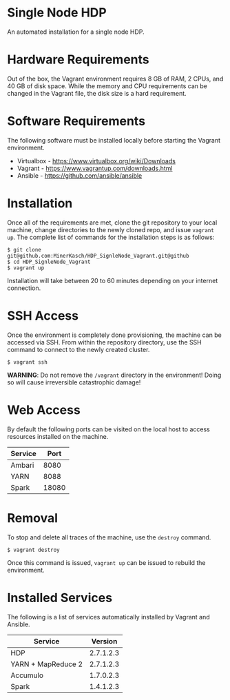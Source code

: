 # Single Node HDP

An automated installation for a single node HDP.

# Hardware Requirements

Out of the box, the Vagrant environment requires 8 GB of RAM, 2 CPUs, and 40 GB of disk space. While the memory and CPU requirements can be changed in the Vagrant file, the disk size is a hard requirement.

# Software Requirements

The following software must be installed locally before starting the Vagrant environment.

* Virtualbox - https://www.virtualbox.org/wiki/Downloads
* Vagrant - https://www.vagrantup.com/downloads.html
* Ansible - https://github.com/ansible/ansible

# Installation

Once all of the requirements are met, clone the git repository to your local machine, change directories to the newly cloned repo, and issue ```vagrant up```. The complete list of commands for the installation steps is as follows:

```
$ git clone git@github.com:MinerKasch/HDP_SignleNode_Vagrant.git@github
$ cd HDP_SignleNode_Vagrant
$ vagrant up
```

Installation will take between 20 to 60 minutes depending on your internet connection.

# SSH Access

Once the environment is completely done provisioning, the machine can be accessed via SSH. From within the repository directory, use the SSH command to connect to the newly created cluster.

```
$ vagrant ssh
```

__WARNING__: Do not remove the ```/vagrant``` directory in the environment! Doing so will cause irreversible catastrophic damage! 

# Web Access

By default the following ports can be visited on the local host to access resources installed on the machine.

| Service | Port  |
| ------- | ----- |
| Ambari  | 8080  |
| YARN    | 8088  |
| Spark   | 18080 | 

# Removal

To stop and delete all traces of the machine, use the ```destroy``` command.

```
$ vagrant destroy
```

Once this command is issued, ```vagrant up``` can be issued to rebuild the environment. 

# Installed Services

The following is a list of services automatically installed by Vagrant and Ansible.

| Service            | Version   |
| ------------------ | --------- |
| HDP                | 2.7.1.2.3 |
| YARN + MapReduce 2 | 2.7.1.2.3 |
| Accumulo           | 1.7.0.2.3 |
| Spark              | 1.4.1.2.3 |
